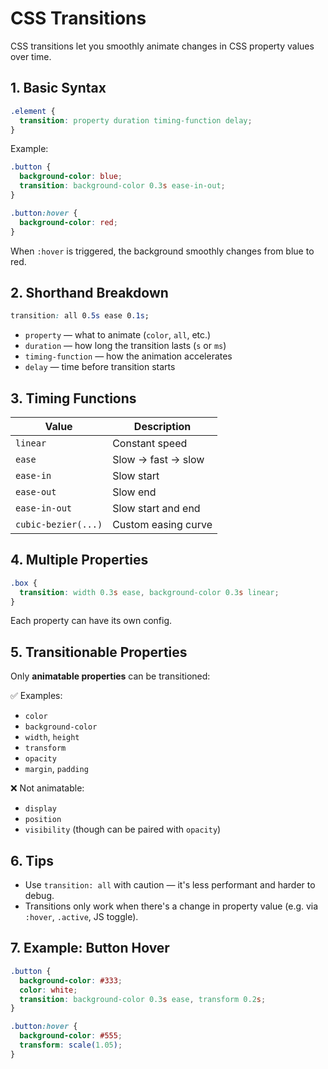 # CSS Transitions

CSS transitions let you smoothly animate changes in CSS property values over time.

## 1. Basic Syntax

```css
.element {
  transition: property duration timing-function delay;
}
```

Example:

```css
.button {
  background-color: blue;
  transition: background-color 0.3s ease-in-out;
}

.button:hover {
  background-color: red;
}
```

When `:hover` is triggered, the background smoothly changes from blue to red.

## 2. Shorthand Breakdown

```css
transition: all 0.5s ease 0.1s;
```

* `property` — what to animate (`color`, `all`, etc.)
* `duration` — how long the transition lasts (`s` or `ms`)
* `timing-function` — how the animation accelerates
* `delay` — time before transition starts

## 3. Timing Functions

| Value               | Description         |
| ------------------- | ------------------- |
| `linear`            | Constant speed      |
| `ease`              | Slow → fast → slow  |
| `ease-in`           | Slow start          |
| `ease-out`          | Slow end            |
| `ease-in-out`       | Slow start and end  |
| `cubic-bezier(...)` | Custom easing curve |

## 4. Multiple Properties

```css
.box {
  transition: width 0.3s ease, background-color 0.3s linear;
}
```

Each property can have its own config.

## 5. Transitionable Properties

Only **animatable properties** can be transitioned:

✅ Examples:

* `color`
* `background-color`
* `width`, `height`
* `transform`
* `opacity`
* `margin`, `padding`

❌ Not animatable:

* `display`
* `position`
* `visibility` (though can be paired with `opacity`)

## 6. Tips

* Use `transition: all` with caution — it's less performant and harder to debug.
* Transitions only work when there's a change in property value (e.g. via `:hover`, `.active`, JS toggle).

## 7. Example: Button Hover

```css
.button {
  background-color: #333;
  color: white;
  transition: background-color 0.3s ease, transform 0.2s;
}

.button:hover {
  background-color: #555;
  transform: scale(1.05);
}
```
